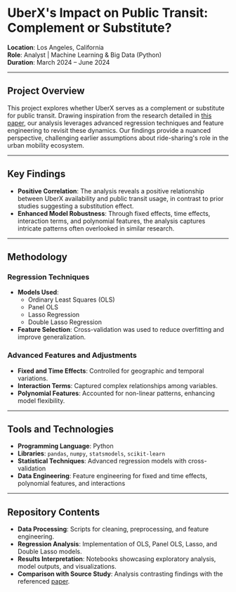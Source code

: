 # UberX's Impact on Public Transit: Complement or Substitute?

**Location**: Los Angeles, California  
**Role**: Analyst | Machine Learning & Big Data (Python)  
**Duration**: March 2024 – June 2024  

---

## Project Overview  

This project explores whether UberX serves as a complement or substitute for public transit. Drawing inspiration from the research detailed in [this paper](https://www.sciencedirect.com/science/article/abs/pii/S0094119018300731#:~:text=We%20find%20that%20Uber%20is,and%20for%20smaller%20transit%20agencies), our analysis leverages advanced regression techniques and feature engineering to revisit these dynamics. Our findings provide a nuanced perspective, challenging earlier assumptions about ride-sharing's role in the urban mobility ecosystem.

---

## Key Findings  

- **Positive Correlation**: The analysis reveals a positive relationship between UberX availability and public transit usage, in contrast to prior studies suggesting a substitution effect.  
- **Enhanced Model Robustness**: Through fixed effects, time effects, interaction terms, and polynomial features, the analysis captures intricate patterns often overlooked in similar research.

---

## Methodology  

### Regression Techniques  

- **Models Used**:  
  - Ordinary Least Squares (OLS)  
  - Panel OLS  
  - Lasso Regression  
  - Double Lasso Regression  
- **Feature Selection**: Cross-validation was used to reduce overfitting and improve generalization.  

### Advanced Features and Adjustments  

- **Fixed and Time Effects**: Controlled for geographic and temporal variations.  
- **Interaction Terms**: Captured complex relationships among variables.  
- **Polynomial Features**: Accounted for non-linear patterns, enhancing model flexibility.

---

## Tools and Technologies  

- **Programming Language**: Python  
- **Libraries**: `pandas`, `numpy`, `statsmodels`, `scikit-learn`  
- **Statistical Techniques**: Advanced regression models with cross-validation  
- **Data Engineering**: Feature engineering for fixed and time effects, polynomial features, and interactions

---

## Repository Contents  

- **Data Processing**: Scripts for cleaning, preprocessing, and feature engineering.  
- **Regression Analysis**: Implementation of OLS, Panel OLS, Lasso, and Double Lasso models.  
- **Results Interpretation**: Notebooks showcasing exploratory analysis, model outputs, and visualizations.  
- **Comparison with Source Study**: Analysis contrasting findings with the referenced [paper](https://www.sciencedirect.com/science/article/abs/pii/S0094119018300731#:~:text=We%20find%20that%20Uber%20is,and%20for%20smaller%20transit%20agencies).

